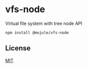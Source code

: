 # vfs-node

Virtual file system with tree node API

`npm install @mojule/vfs-node`

## License

[MIT](https://github.com/mojule/mojule/blob/master/LICENSE)
